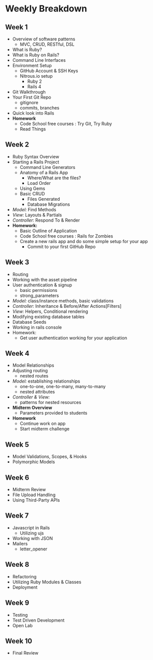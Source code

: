 # Weekly Breakdown


## Week 1

- Overview of software patterns
  - MVC, CRUD, RESTful, DSL
- What is Ruby?
- What is Ruby on Rails?
- Command Line Interfaces
- Environment Setup
  - GitHub Account & SSH Keys
  - Nitrous.io setup
    - Ruby 2
    - Rails 4
- Git Walkthrough
- Your First Git Repo
  - gitignore
  - commits, branches
- Quick look into Rails
- __Homework__
  - Code School free courses : Try Git, Try Ruby 
  - Read Things

## Week 2

- Ruby Syntax Overview
- Starting a Rails Project
  - Command Line Generators
  - Anatomy of a Rails App
    - Where/What are the files?
    - Load Order
  - Using Gems
  - Basic CRUD
    - Files Generated
    - Database Migrations
- _Model:_ Find Methods
- _View:_ Layouts & Partials
- _Controller:_ Respond To & Render
- __Homework:__  
  - Basic Outline of Application
  - Code School free courses : Rails for Zombies
  - Create a new rails app and do some simple setup for your app
    - Commit to your first GitHub Repo


## Week 3

- Routing
- Working with the asset pipeline
- User authentication & signup
  - basic permissions
  - strong_parameters
- _Model:_ class/instance methods, basic validations
- _Controller:_ Inheritance & Before/After Actions[Filters]
- _View:_ Helpers, Conditional rendering
- Modifying existing database tables
- Database Seeds
- Working in rails console
- Homework:
  - Get user authentication working for your application

## Week 4

- Model Relationships
- Adjusting routing
  - nested routes
- _Model:_ establishing relationships
  - one-to-one, one-to-many, many-to-many
  - nested attributes
- _Controller & View:_
  - patterns for nested resources
- __Midterm Overview__
  - Parameters provided to students
- __Homework__
  - Continue work on app
  - Start midterm challenge

## Week 5

- Model Validations, Scopes, & Hooks
- Polymorphic Models

## Week 6

- Midterm Review
- File Upload Handling
- Using Third-Party APIs

## Week 7

- Javascript in Rails
  - Utilizing ujs
- Working with JSON
- Mailers
  - letter_opener

## Week 8

- Refactoring
- Utilizing Ruby Modules & Classes
- Deployment

## Week 9

- Testing
- Test Driven Development
- Open Lab

## Week 10

- Final Review
